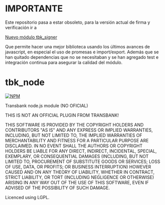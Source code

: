 # IMPORTANTE
Este repositorio pasa a estar obsoleto, para la versión actual de firma y verificación ir a 

[Nuevo módulo tbk_signer](https://github.com/FabianBravoA/tbk_signer)

Que permite hacer una mejor biblioteca usando los últimos avances de javascript, en especial el uso de promesas e import/export. Además que se han quitado dependencias que no se necesitaban y se han agregado test e integración continua para asegurar la calidad del módulo.

# tbk_node

[![NPM](https://nodei.co/npm/transbank.png)](https://nodei.co/npm/transbank/)

Transbank node.js module (NO OFICIAL)

THIS IS NOT AN OFFICIAL PLUGIN FROM TRANSBANK!

THIS SOFTWARE IS PROVIDED BY THE COPYRIGHT HOLDERS AND CONTRIBUTORS "AS IS" AND ANY EXPRESS OR IMPLIED WARRANTIES, INCLUDING, BUT NOT LIMITED TO, THE IMPLIED WARRANTIES OF MERCHANTABILITY AND FITNESS FOR A PARTICULAR PURPOSE ARE DISCLAIMED. IN NO EVENT SHALL THE AUTHORS OR COPYRIGHT HOLDERS BE LIABLE FOR ANY DIRECT, INDIRECT, INCIDENTAL, SPECIAL, EXEMPLARY, OR CONSEQUENTIAL DAMAGES (INCLUDING, BUT NOT LIMITED TO, PROCUREMENT OF SUBSTITUTE GOODS OR SERVICES; LOSS OF USE, DATA, OR PROFITS; OR BUSINESS INTERRUPTION) HOWEVER CAUSED AND ON ANY THEORY OF LIABILITY, WHETHER IN CONTRACT, STRICT LIABILITY, OR TORT (INCLUDING NEGLIGENCE OR OTHERWISE) ARISING IN ANY WAY OUT OF THE USE OF THIS SOFTWARE, EVEN IF ADVISED OF THE POSSIBILITY OF SUCH DAMAGE.

Licenced using LGPL. 

	  
	 
